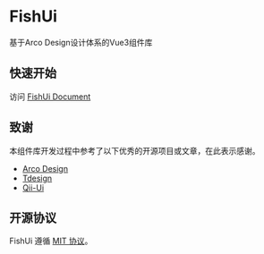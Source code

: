 # FishUi

基于Arco Design设计体系的Vue3组件库

## 快速开始
访问 [FishUi Document](https://fishui.yuntower.com)

## 致谢
本组件库开发过程中参考了以下优秀的开源项目或文章，在此表示感谢。
- [Arco Design](https://arco.design)
- [Tdesign](https://tdesign.tencent.com)
- [Qii-Ui](https://qiqi29.github.io)

## 开源协议
FishUi 遵循 [MIT 协议](https://github.com/YunTower/FishUi/blob/master/LICENSE)。